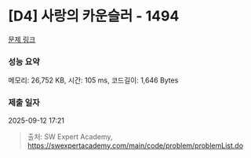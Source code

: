 # [D4] 사랑의 카운슬러 - 1494 

[문제 링크](https://swexpertacademy.com/main/code/problem/problemDetail.do?contestProbId=AV2b_WPaAEIBBASw) 

### 성능 요약

메모리: 26,752 KB, 시간: 105 ms, 코드길이: 1,646 Bytes

### 제출 일자

2025-09-12 17:21



> 출처: SW Expert Academy, https://swexpertacademy.com/main/code/problem/problemList.do